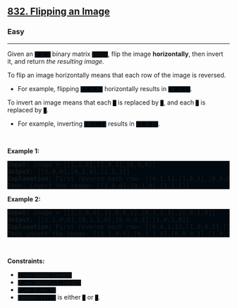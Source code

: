 <h2><a href="https://leetcode.com/problems/flipping-an-image/">832. Flipping an Image</a></h2><h3>Easy</h3><hr><div><p>Given an <code style="background: rgb(0, 9, 15) !important;">n x n</code> binary matrix <code style="background: rgb(0, 9, 15) !important;">image</code>, flip the image <strong>horizontally</strong>, then invert it, and return <em>the resulting image</em>.</p>

<p>To flip an image horizontally means that each row of the image is reversed.</p>

<ul>
	<li>For example, flipping <code style="background: rgb(0, 9, 15) !important;">[1,1,0]</code> horizontally results in <code style="background: rgb(0, 9, 15) !important;">[0,1,1]</code>.</li>
</ul>

<p>To invert an image means that each <code style="background: rgb(0, 9, 15) !important;">0</code> is replaced by <code style="background: rgb(0, 9, 15) !important;">1</code>, and each <code style="background: rgb(0, 9, 15) !important;">1</code> is replaced by <code style="background: rgb(0, 9, 15) !important;">0</code>.</p>

<ul>
	<li>For example, inverting <code style="background: rgb(0, 9, 15) !important;">[0,1,1]</code> results in <code style="background: rgb(0, 9, 15) !important;">[1,0,0]</code>.</li>
</ul>

<p>&nbsp;</p>
<p><strong class="example">Example 1:</strong></p>

<pre style="background: rgb(0, 9, 15) !important;"><strong>Input:</strong> image = [[1,1,0],[1,0,1],[0,0,0]]
<strong>Output:</strong> [[1,0,0],[0,1,0],[1,1,1]]
<strong>Explanation:</strong> First reverse each row: [[0,1,1],[1,0,1],[0,0,0]].
Then, invert the image: [[1,0,0],[0,1,0],[1,1,1]]
</pre>

<p><strong class="example">Example 2:</strong></p>

<pre style="background: rgb(0, 9, 15) !important;"><strong>Input:</strong> image = [[1,1,0,0],[1,0,0,1],[0,1,1,1],[1,0,1,0]]
<strong>Output:</strong> [[1,1,0,0],[0,1,1,0],[0,0,0,1],[1,0,1,0]]
<strong>Explanation:</strong> First reverse each row: [[0,0,1,1],[1,0,0,1],[1,1,1,0],[0,1,0,1]].
Then invert the image: [[1,1,0,0],[0,1,1,0],[0,0,0,1],[1,0,1,0]]
</pre>

<p>&nbsp;</p>
<p><strong>Constraints:</strong></p>

<ul>
	<li><code style="background: rgb(0, 9, 15) !important;">n == image.length</code></li>
	<li><code style="background: rgb(0, 9, 15) !important;">n == image[i].length</code></li>
	<li><code style="background: rgb(0, 9, 15) !important;">1 &lt;= n &lt;= 20</code></li>
	<li><code style="background: rgb(0, 9, 15) !important;">images[i][j]</code> is either <code style="background: rgb(0, 9, 15) !important;">0</code> or <code style="background: rgb(0, 9, 15) !important;">1</code>.</li>
</ul>
</div>